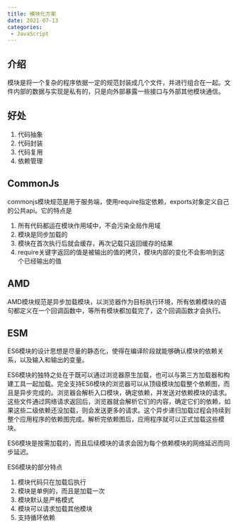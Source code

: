 ```yaml
---
title: 模块化方案
date: 2021-07-13
categories: 
 - JavaScript
---
```


## 介绍
模块是将一个复杂的程序依据一定的规范封装成几个文件，并进行组合在一起。文件内部的数据与实现是私有的，只是向外部暴露一些接口与外部其他模块通信。

## 好处
1. 代码抽象
2. 代码封装
3. 代码复用
4. 依赖管理

## CommonJs
commonjs模块规范是用于服务端，使用require指定依赖，exports对象定义自己的公共api。它的特点是
1. 所有代码都运在模块作用域中，不会污染全局作用域
2. 模块是同步加载的
3. 模块在首次执行后就会缓存，再次记载只返回缓存的结果
4. require关键字返回的值是被输出的值的拷贝，模块内部的变化不会影响到这个已经输出的值

## AMD
AMD模块规范是异步加载模块，以浏览器作为目标执行环境，所有依赖模块的语句都定义在一个回调函数中，等所有模块都加载完了，这个回调函数才会执行。

## ESM
ES6模块的设计思想是尽量的静态化，使得在编译阶段就能够确认模块的依赖关系，以及输入和输出的变量。

ES6模块的独特之处在于既可以通过浏览器原生加载，也可以与第三方加载器和构建工具一起加载。完全支持ES6模块的浏览器可以从顶级模块加载整个依赖图，而且是异步完成的。浏览器会解析入口模块，确定依赖，并发送对依赖模块的请求。这些文件通过网络请求返回后，浏览器就会解析它们的内容，确定它们的依赖，如果这些二级依赖还没加载，则会发送更多的请求。这个异步递归加载过程会持续到整个应用程序的依赖图完成。解析完依赖图后，应用程序就可以正式加载这些模块。

ES6模块是按需加载的，而且后续模块的请求会因为每个依赖模块的网络延迟而同步延迟。

ES6模块的部分特点
1. 模块代码只在加载后执行
2. 模块是单例的，而且是加载一次
3. 模块默认是严格模式
4. 模块可以请求加载其他模块
5. 支持循环依赖